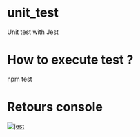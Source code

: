 # unit_test
Unit test with Jest

# How to execute test ?
npm test

# Retours console

<a href="https://ibb.co/ynJDQ55"><img src="https://i.ibb.co/ynJDQ55/jest.png" alt="jest" border="0"></a>